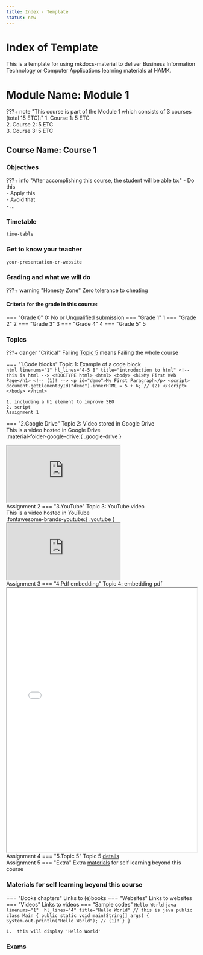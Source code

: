 ```yaml
---
title: Index - Template
status: new
---
```

# Index of Template
This is a template for using mkdocs-material to deliver Business Information Technology or Computer Applications learning materials at HAMK.

# Module Name: Module 1
???+ note "This course is part of the Module 1 which consists of 3 courses (total 15 ETC):"
    1. Course 1: 5 ETC  
    2. Course 2: 5 ETC  
    3. Course 3: 5 ETC  

##  Course Name: Course 1
### Objectives
???+ info "After accomplishing this course, the student will be able to:"
    - Do this   
    - Apply this  
    - Avoid that  
    - ...
### Timetable
`time-table`
### Get to know your teacher
`your-presentation-or-website`
### Grading and what we will do
???+ warning "Honesty Zone"
    Zero tolerance to cheating
#### Criteria for the grade in this course:
=== "Grade 0"
    0: No or Unqualified submission
=== "Grade 1"
    1
=== "Grade 2"
    2
=== "Grade 3"
    3
=== "Grade 4"
    4
=== "Grade 5"
    5
### Topics
???+ danger "Critical"
    Failing [Topic 5](#__tabbed_2_5) means Failing the whole course

=== "1.Code blocks"
    Topic 1: Example of a code block  
    ```html linenums="1" hl_lines="4-5 8" title="introduction to html"
    <!-- this is html -->
    <!DOCTYPE html>
    <html>
    <body>
    <h1>My First Web Page</h1> <!-- (1)! -->
    <p id="demo">My First Paragraph</p>
    <script>
    document.getElementById("demo").innerHTML = 5 + 6; // (2)
    </script>
    </body>
    </html>
    ```

    1. including a h1 element to improve SEO
    2. script
    Assignment 1
=== "2.Google Drive"
    Topic 2: Video stored in Google Drive  
    This is a video hosted in Google Drive  
    :material-folder-google-drive:{ .google-drive }
    <div class='video-container'>
        <iframe src='https://drive.google.com/file/d/1uGRddSym1KbVSJit2DNoMiAGE4uakcY7/preview' allowfullscreen></iframe>
    </div>
    Assignment 2
=== "3.YouTube"
    Topic 3: YouTube video  
    This is a video hosted in YouTube  
    :fontawesome-brands-youtube:{ .youtube }
    <div class='video-container'>
        <iframe src='https://www.youtube.com/embed/smbX1wHhGjs' allowfullscreen></iframe>
    </div>
    Assignment 3
=== "4.Pdf embedding"
    Topic 4: embedding pdf 
    <iframe src='./assets/poster_mi24_final.pdf' width=100% height=700px>This browser does not support PDFs. Please download the PDF to view it: <a href='assets/poster_mi24_final.pdf'>Download PDF</a>
    </iframe>
    Assignment 4
=== "5.Topic 5"
    Topic 5 [details](./5.topic5.md)  
    Assignment 5
=== "Extra"
    Extra [materials](#materials-for-self-learning-beyond-this-course) for self learning beyond this course 

### Materials for self learning beyond this course
=== "Books chapters"
    Links to (e)books
=== "Websites"
    Links to websites
=== "Videos"
    Links to videos
=== "Sample codes"
    `Hello World`
    ```java linenums="1"  hl_lines="4" title="Hello World"
    // this is java
    public class Main {
    public static void main(String[] args) {
        System.out.println("Hello World"); // (1)!
    }
    }
    ```

    1.  this will display 'Hello World'

### Exams
